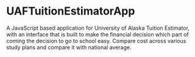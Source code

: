UAFTuitionEstimatorApp
======================

A JavaScript based application for University of Alaska Tuition Estimator, with an interface that is built to make the financial decision which part of coming the decision to go to school easy. Compare cost across various study plans and compare it with national average.
